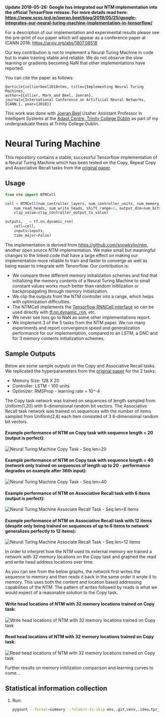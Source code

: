 **Update 2019-05-26: Google has integrated our NTM implementation into the official TensorFlow release. For more details read here: https://www.scss.tcd.ie/joeran.beel/blog/2019/05/25/google-integrates-our-neural-turing-machine-implementation-in-tensorflow/**

For a description of our implementation and experimental results please see the pre-print of our paper which will appear as a conference paper at ICANN 2018: https://arxiv.org/abs/1807.08518

Our key contribution is not to implement a Neural Turing Machine in code but to make training stable and reliable. We do not observe the slow learning or gradients becoming NaN that other implementations have reported.

You can cite the paper as follows:

```
@article{collierbeel2018ntms, title={Implementing Neural Turing Machines,
author={Collier, Mark and Beel, Joeran},
journal={International Conference on Artificial Neural Networks, ICANN.}, year={2018}}
```

This work was done with [Joeran Beel](https://www.scss.tcd.ie/joeran.beel/) Ussher Assistant Professor in Intelligent Systems
at the [Adapt Centre, Trinity College Dublin](https://www.adaptcentre.ie/) as part of my undergraduate thesis at Trinity College Dublin.

# Neural Turing Machine

This repository contains a stable, successful Tensorflow implementation of a Neural Turing Machine which has been tested on the Copy, Repeat Copy and Associative Recall tasks from the [original paper](https://arxiv.org/abs/1410.5401).

## Usage

```python
from ntm import NTMCell

cell = NTMCell(num_controller_layers, num_controller_units, num_memory_locations, memory_size,
    num_read_heads, num_write_heads, shift_range=3, output_dim=num_bits_per_output_vector,
    clip_value=clip_controller_output_to_value)

outputs, _ = tf.nn.dynamic_rnn(
    cell=cell,
    inputs=inputs,
    time_major=False)
```

The implementation is derived from https://github.com/snowkylin/ntm, another open source NTM implementation. We make small but meaningful changes to the linked code that have a large effect on making our implementation more reliable to train and faster to converge as well as being easier to integrate with Tensorflow. Our contribution is:
- We compare three different memory initialization schemes and find that initializing the memory contents of a Neural Turing Machine to small constant values works much better than random initilization or backpropagating through memory initialization.
- We clip the outputs from the NTM controller into a range, which helps with optimization difficulties.
- The NTMCell implements the [Tensorflow RNNCell interface](https://www.tensorflow.org/api_docs/python/tf/contrib/rnn/RNNCell) so can be used directly with [tf.nn.dynamic_rnn](https://www.tensorflow.org/api_docs/python/tf/nn/dynamic_rnn), etc.
- We never see loss go to NaN as some other implementations report.
- We implement 3 of the 5 tasks from the NTM paper. We run many experiments and report convergence speed and generalization performance for our implementation, compared to an LSTM, a DNC and for 3 memory contents initialization schemes.

## Sample Outputs

Below are some sample outputs on the Copy and Associative Recall tasks. We replicated the hyperparameters from the [original paper](https://arxiv.org/abs/1410.5401) for the 2 tasks:

- Memory Size: 128 X 20
- Controller: LSTM - 100 units
- Optimizer: RMSProp - learning rate = 10^-4

The Copy task network was trained on sequences of length sampled from Uniform(1,20) with 8-dimensional random bit vectors. The Associative Recall task network was trained on sequences with the number of items sampled from Uniform(2,6) each item consisted of 3 6-dimensional random bit vectors.

#### Example performance of NTM on Copy task with sequence length = 20 (output is perfect):
![Neural Turing Machine Copy Task - Seq len=20](/img/copy_ntm_20_0.png)

#### Example performance of NTM on Copy task with sequence length = 40 (network only trained on sequences of length up to 20 - performance degrades on example after 36th input):
![Neural Turing Machine Copy Task - Seq len=40](/img/copy_ntm_40_1.png)

#### Example performance of NTM on Associative Recall task with 6 items (output is perfect):
![Neural Turing Machine Associate Recall Task - Seq len=6 items](/img/associative_recall_ntm_6_0.png)

#### Example performance of NTM on Associative Recall task with 12 items (despite only being trained on sequences of up to 6 items to network generalizes perfectly to 12 items):
![Neural Turing Machine Associate Recall Task - Seq len=12 items](/img/associative_recall_ntm_12_0.png)

In order to interpret how the NTM used its external memory we trained a network with 32 memory locations on the Copy task and graphed the read and write head address locations over time.

As you can see from the below graphs, the network first writes the sequence to memory and then reads it back in the same order it wrote it to memory. This uses both the content and location based addressing capabilities of the NTM. The pattern of writes followed by reads is what we would expect of a reasonable solution to the Copy task.

#### Write head locations of NTM with 32 memory locations trained on Copy task:
![Write head locations of NTM with 32 memory locations trained on Copy task](/img/ntm_copy_write_head.png)

#### Read head locations of NTM with 32 memory locations trained on Copy task:
![Read head locations of NTM with 32 memory locations trained on Copy task](/img/ntm_copy_read_head.png)

Further results on memory initilization comparison and learning curves to come...


## Statistical information collection

1. Run:
   ```bash
   pygount --format=summary --folders-to-skip env,.git,venv,.idea,tpr_toolkit --suffix py,sh .
   ```

